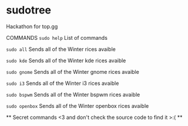 # sudotree
Hackathon for top.gg


COMMANDS
`sudo help` List of commands

`sudo all` Sends all of the Winter rices avaible

`sudo kde` Sends all of the Winter kde rices avaible

`sudo gnome` Sends all of the Winter gnome rices avaible

`sudo i3` Sends all of the Winter i3 rices avaible

`sudo bspwm` Sends all of the Winter bspwm rices avaible

`sudo openbox` Sends all of the Winter openbox rices avaible



** Secret commands <3 and don't check the source code to find it >:( **
